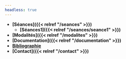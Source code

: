 ```yaml
---
headless: true
---
```


- **[Séances]({{< relref "/seances" >}})**
  - **[Séances1]({{< relref "/seances/seance1" >}})**
- **[Modalités]({{< relref "/modalites" >}})**
- **[Documentation]({{< relref "/documentation" >}})**
- **<a href="https://www.zotero.org/groups/4276254/fra3826-a2021/library" target="blank">Bibliographie</a>**
- **[Contact]({{< relref "/contact" >}})**
